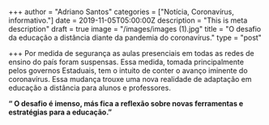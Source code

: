 +++
author = "Adriano Santos"
categories = ["Notícia, Coronavírus, informativo."]
date = 2019-11-05T05:00:00Z
description = "This is meta description"
draft = true
image = "/images/images (1).jpg"
title = "O desafio da educação a distância diante da pandemia do coronavírus."
type = "post"

+++
Por medida de segurança as aulas presenciais em todas as redes de ensino do país foram suspensas. Essa medida, tomada principalmente pelos governos Estaduais, tem o intuito de conter o avanço iminente do coronavírus. Essa mudança trouxe uma nova realidade de adaptação em educação a distância para alunos e professores.

**“ O desafio é imenso, más fica a reflexão sobre novas ferramentas e estratégias para a educação.”**